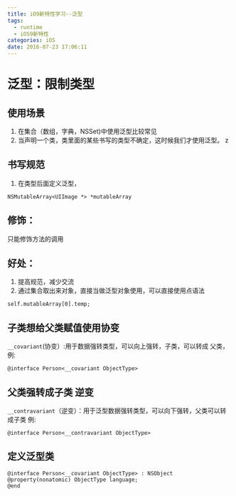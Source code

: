 ```yaml
---
title: iO9新特性学习--泛型
tags:
  - runtime
  - iOS9新特性
categories: iOS
date: 2016-07-23 17:06:11
---
```



# 泛型：限制类型
## 使用场景
1. 在集合（数组，字典，NSSet)中使用泛型比较常见
2. 当声明一个类，类里面的某些书写的类型不确定，这时候我们才使用泛型。
z
<!-- more -->

## 书写规范
1. 在类型后面定义泛型，
```objc
NSMutableArray<UIImage *> *mutableArray
```

## 修饰：
只能修饰方法的调用
## 好处：
1. 提高规范，减少交流
2. 通过集合取出来对象，直接当做泛型对象使用，可以直接使用点语法
```objc
self.mutableArray[0].temp;
```

## 子类想给父类赋值使用协变
`__covariant`(协变）:用于数据强转类型，可以向上强转，子类，可以转成 父类，例:

```objc
@interface Person<__covariant ObjectType>
```

## 父类强转成子类 逆变
`__contravariant`（逆变）：用于泛型数据强转类型，可以向下强转，父类可以转成子类 例:

```objc
@interface Person<__contravariant ObjectType>
```

## 定义泛型类

```objc
@interface Person<__covariant ObjectType> : NSObject
@property(nonatomic) ObjectType language;
@end
```
